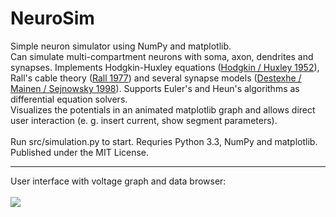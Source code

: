 NeuroSim
========

Simple neuron simulator using NumPy and matplotlib.<br>
Can simulate multi-compartment neurons with soma, axon, dendrites and synapses. 
Implements Hodgkin-Huxley equations (<a href="http://www.ncbi.nlm.nih.gov/pmc/articles/PMC1392413/pdf/jphysiol01442-0106.pdf">Hodgkin / Huxley 1952</a>), Rall's cable theory (<a href="http://stg.rutgers.edu/courses/old/CompNeuro07/Handouts/Rall%20-%20Core%20conductor%20theory.pdf">Rall 1977</a>) and several synapse models (<a href="http://cnl.salk.edu/~alain/abstracts/KSchap96.html">Destexhe / Mainen / Sejnowsky 1998</a>). 
Supports Euler's and Heun's algorithms as differential equation solvers.<br>
Visualizes the potentials in an animated matplotlib graph and allows direct user interaction (e. g. insert current, show segment parameters).
<br><br>
Run src/simulation.py to start. Requries Python 3.3, NumPy and matplotlib. Published under the MIT License.
<br><hr>
User interface with voltage graph and data browser:<br><br>
<img src="/gui.png">
